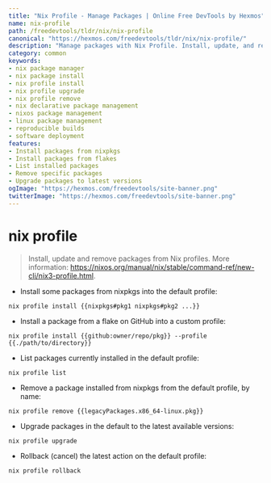 ```yaml
---
title: "Nix Profile - Manage Packages | Online Free DevTools by Hexmos"
name: nix-profile
path: /freedevtools/tldr/nix/nix-profile
canonical: "https://hexmos.com/freedevtools/tldr/nix/nix-profile/"
description: "Manage packages with Nix Profile. Install, update, and remove software packages using the Nix package manager. Free online tool, no registration required."
category: common
keywords:
- nix package manager
- nix package install
- nix profile install
- nix profile upgrade
- nix profile remove
- nix declarative package management
- nixos package management
- linux package management
- reproducible builds
- software deployment
features:
- Install packages from nixpkgs
- Install packages from flakes
- List installed packages
- Remove specific packages
- Upgrade packages to latest versions
ogImage: "https://hexmos.com/freedevtools/site-banner.png"
twitterImage: "https://hexmos.com/freedevtools/site-banner.png"
---
```


# nix profile

> Install, update and remove packages from Nix profiles.
> More information: <https://nixos.org/manual/nix/stable/command-ref/new-cli/nix3-profile.html>.

- Install some packages from nixpkgs into the default profile:

`nix profile install {{nixpkgs#pkg1 nixpkgs#pkg2 ...}}`

- Install a package from a flake on GitHub into a custom profile:

`nix profile install {{github:owner/repo/pkg}} --profile {{./path/to/directory}}`

- List packages currently installed in the default profile:

`nix profile list`

- Remove a package installed from nixpkgs from the default profile, by name:

`nix profile remove {{legacyPackages.x86_64-linux.pkg}}`

- Upgrade packages in the default to the latest available versions:

`nix profile upgrade`

- Rollback (cancel) the latest action on the default profile:

`nix profile rollback`
